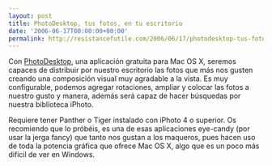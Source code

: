 ```yaml
---
layout: post
title: PhotoDesktop, tus fotos, en tu escritorio
date: '2006-06-17T00:00:00+00:00'
permalink: http://resistancefutile.com/2006/06/17/photodesktop-tus-fotos-en-tu-escritorio/
---
```

<a href="http://www.alwintroost.nl/content/photodesktop/home.xml"><img style="float:right; margin:0 0 10px 10px;cursor:pointer; cursor:hand;" src="http://www.alwintroost.nl/content/photodesktop/images/MainIcon.png" border="0" alt="" /></a>Con <a href="http://www.alwintroost.nl/content/photodesktop/home.xml">PhotoDesktop</a>, una aplicación gratuita para Mac OS X, seremos capaces de distribuir por nuestro escritorio las fotos que más nos gusten creando una composición visual muy agradable a la vista. Es muy configurable, podemos agregar rotaciones, ampliar y colocar las fotos a nuestro gusto y manera, además será capaz de hacer búsquedas por nuestra biblioteca iPhoto. 

Requiere tener Panther o Tiger instalado con iPhoto 4 o superior. Os recomiendo que lo próbéis, es una de esas aplicaciones eye-candy (por usar la jerga fancy) que tanto nos gustan a los maqueros, pues hacen uso de toda la potencia gráfica que ofrece Mac OS X, algo que es un poco más difícil de ver en Windows.
